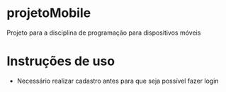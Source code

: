 # projetoMobile
Projeto para a disciplina de programação para dispositivos móveis

<h1>Instruções de uso</h1>

- Necessário realizar cadastro antes para que seja possível fazer login
